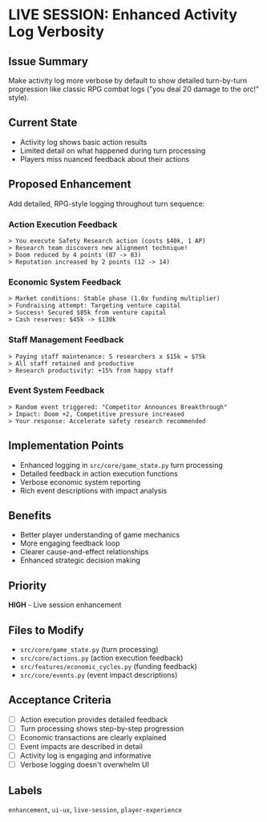 # LIVE SESSION: Enhanced Activity Log Verbosity

## Issue Summary
Make activity log more verbose by default to show detailed turn-by-turn progression like classic RPG combat logs ("you deal 20 damage to the orc!" style).

## Current State
- Activity log shows basic action results
- Limited detail on what happened during turn processing
- Players miss nuanced feedback about their actions

## Proposed Enhancement
Add detailed, RPG-style logging throughout turn sequence:

### Action Execution Feedback
```
> You execute Safety Research action (costs $40k, 1 AP)
> Research team discovers new alignment technique! 
> Doom reduced by 4 points (87 -> 83)
> Reputation increased by 2 points (12 -> 14)
```

### Economic System Feedback  
```
> Market conditions: Stable phase (1.0x funding multiplier)
> Fundraising attempt: Targeting venture capital
> Success! Secured $85k from venture capital
> Cash reserves: $45k -> $130k
```

### Staff Management Feedback
```
> Paying staff maintenance: 5 researchers x $15k = $75k
> All staff retained and productive
> Research productivity: +15% from happy staff
```

### Event System Feedback
```
> Random event triggered: "Competitor Announces Breakthrough" 
> Impact: Doom +2, Competitive pressure increased
> Your response: Accelerate safety research recommended
```

## Implementation Points
- Enhanced logging in `src/core/game_state.py` turn processing
- Detailed feedback in action execution functions
- Verbose economic system reporting
- Rich event descriptions with impact analysis

## Benefits
- Better player understanding of game mechanics
- More engaging feedback loop
- Clearer cause-and-effect relationships
- Enhanced strategic decision making

## Priority
**HIGH** - Live session enhancement

## Files to Modify
- `src/core/game_state.py` (turn processing)
- `src/core/actions.py` (action execution feedback)
- `src/features/economic_cycles.py` (funding feedback)
- `src/core/events.py` (event impact descriptions)

## Acceptance Criteria
- [ ] Action execution provides detailed feedback
- [ ] Turn processing shows step-by-step progression
- [ ] Economic transactions are clearly explained
- [ ] Event impacts are described in detail
- [ ] Activity log is engaging and informative
- [ ] Verbose logging doesn't overwhelm UI

## Labels
`enhancement`, `ui-ux`, `live-session`, `player-experience`
